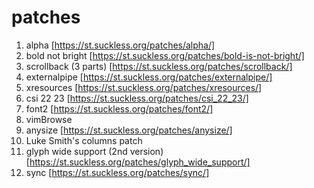 # patches

1. alpha [https://st.suckless.org/patches/alpha/]
2. bold not bright [https://st.suckless.org/patches/bold-is-not-bright/]
3. scrollback (3 parts) [https://st.suckless.org/patches/scrollback/]
4. externalpipe [https://st.suckless.org/patches/externalpipe/]
5. xresources [https://st.suckless.org/patches/xresources/]
6. csi 22 23 [https://st.suckless.org/patches/csi_22_23/]
7. font2 [https://st.suckless.org/patches/font2/]
8. vimBrowse
9. anysize [https://st.suckless.org/patches/anysize/]
10. Luke Smith's columns patch
11. glyph wide support (2nd version) [https://st.suckless.org/patches/glyph_wide_support/]
12. sync [https://st.suckless.org/patches/sync/]
